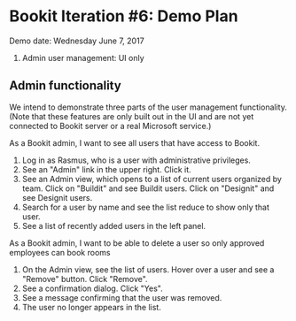 # Bookit Iteration #6: Demo Plan

Demo date: Wednesday June 7, 2017

1) Admin user management: UI only


## Admin functionality

We intend to demonstrate three parts of the user management functionality. (Note that these features are only built out in the UI and are not yet connected to Bookit server or a real Microsoft service.)

As a Bookit admin, I want to see all users that have access to Bookit.
1) Log in as Rasmus, who is a user with administrative privileges.
2) See an "Admin" link in the upper right. Click it.
3) See an Admin view, which opens to a list of current users organized by team. Click on "Buildit" and see Buildit users. Click on "Designit" and see Designit users.
4) Search for a user by name and see the list reduce to show only that user.
5) See a list of recently added users in the left panel.

As a Bookit admin, I want to be able to delete a user so only approved employees can book rooms
1) On the Admin view, see the list of users. Hover over a user and see a "Remove" button. Click "Remove". 
2) See a confirmation dialog. Click "Yes".
3) See a message confirming that the user was removed.
4) The user no longer appears in the list.
